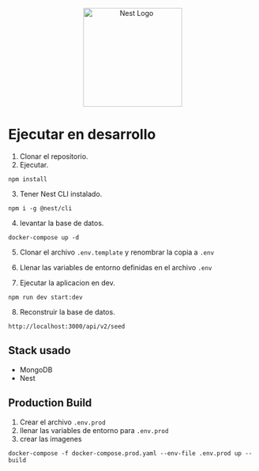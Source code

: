 <p align="center">
  <a href="http://nestjs.com/" target="blank"><img src="https://nestjs.com/img/logo-small.svg" width="200" alt="Nest Logo" /></a>
</p>

# Ejecutar en desarrollo

1. Clonar el repositorio.
2. Ejecutar.

```
npm install
```

3. Tener Nest CLI instalado.

```
npm i -g @nest/cli
```

4. levantar la base de datos.

```
docker-compose up -d
```

5. Clonar el archivo `.env.template` y renombrar la copia a `.env`

6. Llenar las variables de entorno definidas en el archivo `.env`

7. Ejecutar la aplicacion en dev.

```
npm run dev start:dev
```

8. Reconstruir la base de datos.

```
http://localhost:3000/api/v2/seed
```

## Stack usado

- MongoDB
- Nest

## Production Build

1. Crear el archivo `.env.prod`
2. llenar las variables de entorno para `.env.prod`
3. crear las imagenes

```
docker-compose -f docker-compose.prod.yaml --env-file .env.prod up --build
```
